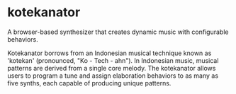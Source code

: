 # kotekanator
A browser-based synthesizer that creates dynamic music with configurable behaviors.

<p>Kotekanator borrows from an Indonesian musical technique known as 'kotekan' (pronounced, "Ko - Tech - ahn"). 
In Indonesian music, musical patterns are derived from a single core melody. The kotekanator allows users to program
a tune and assign elaboration behaviors to as many as five synths, each capable of producing unique patterns.</p>


